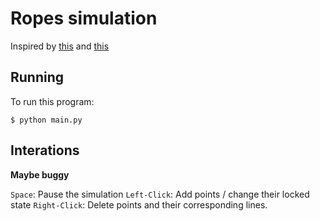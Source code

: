 # Ropes simulation

Inspired by [this](https://www.youtube.com/watch?v=PGk0rnyTa1U&t=241s) and [this](https://www.youtube.com/watch?v=KpJzoFzDDMw)

## Running
To run this program:
```
$ python main.py
```

## Interations
**Maybe buggy**

`Space`: Pause the simulation
`Left-Click`: Add points / change their locked state
`Right-Click`: Delete points and their corresponding lines.
